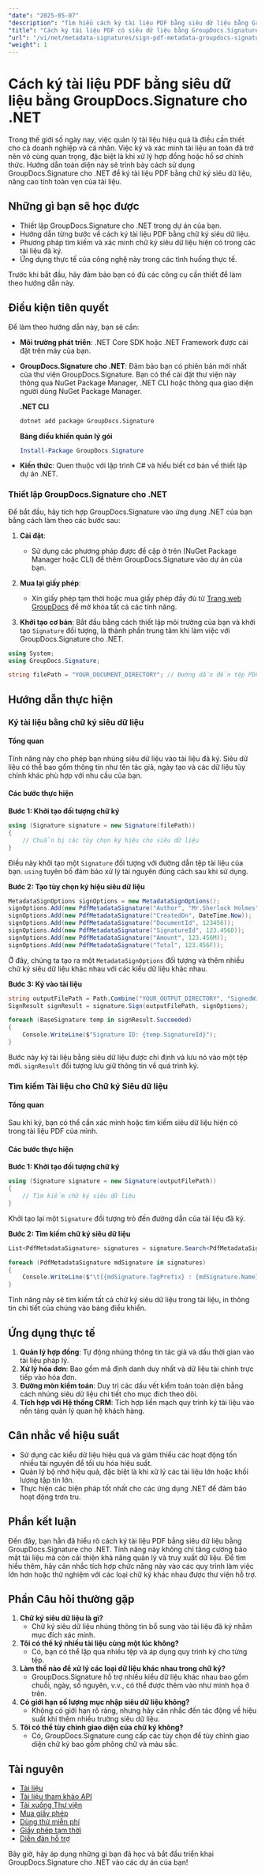```yaml
---
"date": "2025-05-07"
"description": "Tìm hiểu cách ký tài liệu PDF bằng siêu dữ liệu bằng GroupDocs.Signature cho .NET. Hướng dẫn này bao gồm thiết lập, triển khai và xác minh chữ ký siêu dữ liệu để tăng cường bảo mật tài liệu."
"title": "Cách ký tài liệu PDF có siêu dữ liệu bằng GroupDocs.Signature cho .NET | Hướng dẫn toàn diện"
"url": "/vi/net/metadata-signatures/sign-pdf-metadata-groupdocs-signature-net/"
"weight": 1
---
```


# Cách ký tài liệu PDF bằng siêu dữ liệu bằng GroupDocs.Signature cho .NET

Trong thế giới số ngày nay, việc quản lý tài liệu hiệu quả là điều cần thiết cho cả doanh nghiệp và cá nhân. Việc ký và xác minh tài liệu an toàn đã trở nên vô cùng quan trọng, đặc biệt là khi xử lý hợp đồng hoặc hồ sơ chính thức. Hướng dẫn toàn diện này sẽ trình bày cách sử dụng GroupDocs.Signature cho .NET để ký tài liệu PDF bằng chữ ký siêu dữ liệu, nâng cao tính toàn vẹn của tài liệu.

## Những gì bạn sẽ học được
- Thiết lập GroupDocs.Signature cho .NET trong dự án của bạn.
- Hướng dẫn từng bước về cách ký tài liệu PDF bằng chữ ký siêu dữ liệu.
- Phương pháp tìm kiếm và xác minh chữ ký siêu dữ liệu hiện có trong các tài liệu đã ký.
- Ứng dụng thực tế của công nghệ này trong các tình huống thực tế.

Trước khi bắt đầu, hãy đảm bảo bạn có đủ các công cụ cần thiết để làm theo hướng dẫn này.

## Điều kiện tiên quyết
Để làm theo hướng dẫn này, bạn sẽ cần:
- **Môi trường phát triển**: .NET Core SDK hoặc .NET Framework được cài đặt trên máy của bạn.
- **GroupDocs.Signature cho .NET**: Đảm bảo bạn có phiên bản mới nhất của thư viện GroupDocs.Signature. Bạn có thể cài đặt thư viện này thông qua NuGet Package Manager, .NET CLI hoặc thông qua giao diện người dùng NuGet Package Manager.
  
  **.NET CLI**
  ```bash
  dotnet add package GroupDocs.Signature
  ```
  
  **Bảng điều khiển quản lý gói**
  ```powershell
  Install-Package GroupDocs.Signature
  ```
- **Kiến thức**: Quen thuộc với lập trình C# và hiểu biết cơ bản về thiết lập dự án .NET.

### Thiết lập GroupDocs.Signature cho .NET
Để bắt đầu, hãy tích hợp GroupDocs.Signature vào ứng dụng .NET của bạn bằng cách làm theo các bước sau:

1. **Cài đặt**:
   - Sử dụng các phương pháp được đề cập ở trên (NuGet Package Manager hoặc CLI) để thêm GroupDocs.Signature vào dự án của bạn.

2. **Mua lại giấy phép**:
   - Xin giấy phép tạm thời hoặc mua giấy phép đầy đủ từ [Trang web GroupDocs](https://purchase.groupdocs.com/buy) để mở khóa tất cả các tính năng.

3. **Khởi tạo cơ bản**:
   Bắt đầu bằng cách thiết lập môi trường của bạn và khởi tạo `Signature` đối tượng, là thành phần trung tâm khi làm việc với GroupDocs.Signature cho .NET.

```csharp
using System;
using GroupDocs.Signature;

string filePath = "YOUR_DOCUMENT_DIRECTORY"; // Đường dẫn đến tệp PDF của bạn
```

## Hướng dẫn thực hiện

### Ký tài liệu bằng chữ ký siêu dữ liệu

#### Tổng quan
Tính năng này cho phép bạn nhúng siêu dữ liệu vào tài liệu đã ký. Siêu dữ liệu có thể bao gồm thông tin như tên tác giả, ngày tạo và các dữ liệu tùy chỉnh khác phù hợp với nhu cầu của bạn.

#### Các bước thực hiện

**Bước 1: Khởi tạo đối tượng chữ ký**

```csharp
using (Signature signature = new Signature(filePath))
{
    // Chuẩn bị các tùy chọn ký hiệu cho siêu dữ liệu
}
```
Điều này khởi tạo một `Signature` đối tượng với đường dẫn tệp tài liệu của bạn. `using` tuyên bố đảm bảo xử lý tài nguyên đúng cách sau khi sử dụng.

**Bước 2: Tạo tùy chọn ký hiệu siêu dữ liệu**

```csharp
MetadataSignOptions signOptions = new MetadataSignOptions();
signOptions.Add(new PdfMetadataSignature("Author", "Mr.Sherlock Holmes")); // Thêm tên tác giả
signOptions.Add(new PdfMetadataSignature("CreatedOn", DateTime.Now));       // Ngày và giờ hiện tại
signOptions.Add(new PdfMetadataSignature("DocumentId", 123456));            // ID tài liệu duy nhất
signOptions.Add(new PdfMetadataSignature("SignatureId", 123.456D));         // Mã định danh chữ ký là double
signOptions.Add(new PdfMetadataSignature("Amount", 123.456M));              // Số tiền ở định dạng thập phân
signOptions.Add(new PdfMetadataSignature("Total", 123.456F));               // Tổng số tiền là số thực
```
Ở đây, chúng ta tạo ra một `MetadataSignOptions` đối tượng và thêm nhiều chữ ký siêu dữ liệu khác nhau với các kiểu dữ liệu khác nhau.

**Bước 3: Ký vào tài liệu**

```csharp
string outputFilePath = Path.Combine("YOUR_OUTPUT_DIRECTORY", "SignedWithMetadata.pdf");
SignResult signResult = signature.Sign(outputFilePath, signOptions);

foreach (BaseSignature temp in signResult.Succeeded)
{
    Console.WriteLine($"Signature ID: {temp.SignatureId}");
}
```
Bước này ký tài liệu bằng siêu dữ liệu được chỉ định và lưu nó vào một tệp mới. `signResult` đối tượng lưu giữ thông tin về quá trình ký.

### Tìm kiếm Tài liệu cho Chữ ký Siêu dữ liệu

#### Tổng quan
Sau khi ký, bạn có thể cần xác minh hoặc tìm kiếm siêu dữ liệu hiện có trong tài liệu PDF của mình.

#### Các bước thực hiện

**Bước 1: Khởi tạo đối tượng chữ ký**

```csharp
using (Signature signature = new Signature(outputFilePath))
{
    // Tìm kiếm chữ ký siêu dữ liệu
}
```
Khởi tạo lại một `Signature` đối tượng trỏ đến đường dẫn của tài liệu đã ký.

**Bước 2: Tìm kiếm chữ ký siêu dữ liệu**

```csharp
List<PdfMetadataSignature> signatures = signature.Search<PdfMetadataSignature>(SignatureType.Metadata);

foreach (PdfMetadataSignature mdSignature in signatures)
{
    Console.WriteLine($"\t[{mdSignature.TagPrefix} : {mdSignature.Name}] = {mdSignature.Value} ({mdSignature.Type})");
}
```
Tính năng này sẽ tìm kiếm tất cả chữ ký siêu dữ liệu trong tài liệu, in thông tin chi tiết của chúng vào bảng điều khiển.

## Ứng dụng thực tế
1. **Quản lý hợp đồng**: Tự động nhúng thông tin tác giả và dấu thời gian vào tài liệu pháp lý.
2. **Xử lý hóa đơn**: Bao gồm mã định danh duy nhất và dữ liệu tài chính trực tiếp vào hóa đơn.
3. **Đường mòn kiểm toán**: Duy trì các dấu vết kiểm toán toàn diện bằng cách nhúng siêu dữ liệu chi tiết cho mục đích theo dõi.
4. **Tích hợp với Hệ thống CRM**: Tích hợp liền mạch quy trình ký tài liệu vào nền tảng quản lý quan hệ khách hàng.

## Cân nhắc về hiệu suất
- Sử dụng các kiểu dữ liệu hiệu quả và giảm thiểu các hoạt động tốn nhiều tài nguyên để tối ưu hóa hiệu suất.
- Quản lý bộ nhớ hiệu quả, đặc biệt là khi xử lý các tài liệu lớn hoặc khối lượng tập tin lớn.
- Thực hiện các biện pháp tốt nhất cho các ứng dụng .NET để đảm bảo hoạt động trơn tru.

## Phần kết luận
Đến đây, bạn hẳn đã hiểu rõ cách ký tài liệu PDF bằng siêu dữ liệu bằng GroupDocs.Signature cho .NET. Tính năng này không chỉ tăng cường bảo mật tài liệu mà còn cải thiện khả năng quản lý và truy xuất dữ liệu. Để tìm hiểu thêm, hãy cân nhắc tích hợp chức năng này vào các quy trình làm việc lớn hơn hoặc thử nghiệm với các loại chữ ký khác nhau được thư viện hỗ trợ.

## Phần Câu hỏi thường gặp
1. **Chữ ký siêu dữ liệu là gì?**
   - Chữ ký siêu dữ liệu nhúng thông tin bổ sung vào tài liệu đã ký nhằm mục đích xác minh.
2. **Tôi có thể ký nhiều tài liệu cùng một lúc không?**
   - Có, bạn có thể lặp qua nhiều tệp và áp dụng quy trình ký cho từng tệp.
3. **Làm thế nào để xử lý các loại dữ liệu khác nhau trong chữ ký?**
   - GroupDocs.Signature hỗ trợ nhiều kiểu dữ liệu khác nhau bao gồm chuỗi, ngày, số nguyên, v.v., có thể được thêm vào như minh họa ở trên.
4. **Có giới hạn số lượng mục nhập siêu dữ liệu không?**
   - Không có giới hạn rõ ràng, nhưng hãy cân nhắc đến tác động về hiệu suất khi thêm nhiều trường siêu dữ liệu.
5. **Tôi có thể tùy chỉnh giao diện của chữ ký không?**
   - Có, GroupDocs.Signature cung cấp các tùy chọn để tùy chỉnh giao diện chữ ký bao gồm phông chữ và màu sắc.

## Tài nguyên
- [Tài liệu](https://docs.groupdocs.com/signature/net/)
- [Tài liệu tham khảo API](https://reference.groupdocs.com/signature/net/)
- [Tải xuống Thư viện](https://releases.groupdocs.com/signature/net/)
- [Mua giấy phép](https://purchase.groupdocs.com/buy)
- [Dùng thử miễn phí](https://releases.groupdocs.com/signature/net/)
- [Giấy phép tạm thời](https://purchase.groupdocs.com/temporary-license/)
- [Diễn đàn hỗ trợ](https://forum.groupdocs.com/c/signature/)

Bây giờ, hãy áp dụng những gì bạn đã học và bắt đầu triển khai GroupDocs.Signature cho .NET vào các dự án của bạn!